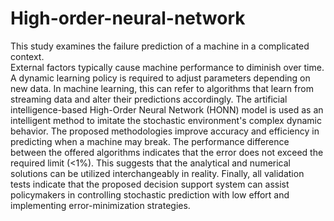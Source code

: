 # High-order-neural-network
This study examines the failure prediction of a machine in a complicated context.  
External factors typically cause machine performance to diminish over time. A
dynamic learning policy is required to adjust parameters depending on new data. In
machine learning, this can refer to algorithms that learn from streaming data and alter
their predictions accordingly. The artificial intelligence-based High-Order Neural
Network (HONN) model is used as an intelligent method to imitate the stochastic
environment&#39;s complex dynamic behavior. The proposed methodologies improve
accuracy and efficiency in predicting when a machine may break. The performance
difference between the offered algorithms indicates that the error does not exceed
the required limit (&lt;1%). This suggests that the analytical and numerical solutions
can be utilized interchangeably in reality. Finally, all validation tests indicate that the
proposed decision support system can assist policymakers in controlling stochastic
prediction with low effort and implementing error-minimization strategies.
